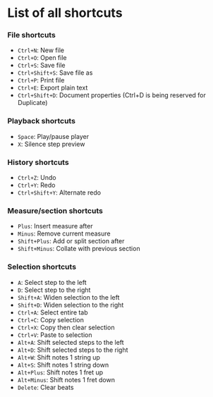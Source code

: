 # List of all shortcuts

### File shortcuts

* `Ctrl+N`: New file
* `Ctrl+O`: Open file
* `Ctrl+S`: Save file
* `Ctrl+Shift+S`: Save file as
* `Ctrl+P`: Print file
* `Ctrl+E`: Export plain text
* `Ctrl+Shift+D`: Document properties (Ctrl+D is being reserved for Duplicate)

### Playback shortcuts

* `Space`: Play/pause player
* `X`: Silence step preview

### History shortcuts

* `Ctrl+Z`: Undo
* `Ctrl+Y`: Redo
* `Ctrl+Shift+Y`: Alternate redo

### Measure/section shortcuts

* `Plus`: Insert measure after
* `Minus`: Remove current measure
* `Shift+Plus`: Add or split section after
* `Shift+Minus`: Collate with previous section

### Selection shortcuts

* `A`: Select step to the left
* `D`: Select step to the right
* `Shift+A`: Widen selection to the left
* `Shift+D`: Widen selection to the right
* `Ctrl+A`: Select entire tab
* `Ctrl+C`: Copy selection
* `Ctrl+X`: Copy then clear selection
* `Ctrl+V`: Paste to selection
* `Alt+A`: Shift selected steps to the left
* `Alt+D`: Shift selected steps to the right
* `Alt+W`: Shift notes 1 string up
* `Alt+S`: Shift notes 1 string down
* `Alt+Plus`: Shift notes 1 fret up
* `Alt+Minus`: Shift notes 1 fret down
* `Delete`: Clear beats
